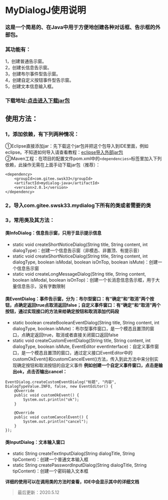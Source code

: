 # MyDialogJ使用说明
### 这是一个简易的、在Java中用于方便地创建各种对话框、告示框的外部包。
### 其功能有：
1，创建普通告示窗。<br>
2，创建长信息告示窗。<br>
3，创建布尔事件型告示窗。<br>
4，创建自定义按钮事件型告示窗。<br>
5，创建文本信息输入框。<br>
### 下载地址:[点击进入下载jar包](https://gitee.com/swsk33/MyDialogJ/releases)
## 使用方法：
### 1，添加依赖，有下列两种情况：
①Eclipse直接添加jar：先下载这个jar包并把这个包导入到IDE里面，例如eclipse。不知道如何导入请查看教程：[eclipse导入外部jar包](https://blog.csdn.net/czbqoo01/article/details/72803450)<br>
②Maven工程：在项目的配置文件pom.xml中的```<dependencies>```标签里加入下列依赖，此操作无需在上面手动下载jar包（推荐）：<br>
```
<dependency>
	<groupId>com.gitee.swsk33</groupId>
	<artifactId>mydialog-java</artifactId>
	<version>2.0.1</version>
</dependency>
```
### 2，导入com.gitee.swsk33.mydialog下所有的类或者需要的类
### 3，常用类及其方法：
#### 类InfoDialog：信息告示窗，只用于显示提示信息
- static void createShortNoticeDialog(String title, String content, int dialogType)：创建一个信息告示窗（非模态、非置顶、有提示音）
- static void createShortNoticeDialog(String title, String content, int dialogType, boolean isModal, boolean isOnTop, boolean isMute)：创建一个信息告示窗
- static void createLongMessageDialog(String title, String content, boolean isModal, boolean isOnTop)：创建一个长消息信息告示框，用于大量信息告示，没有字数限制
#### 类EventDialog：事件告示窗，分为：布尔型窗口：有“确定”和“取消”两个按钮，点确定返回true点取消返回false；自定义事件窗口：有“确定”和“取消”两个按钮，通过实现接口的方法来给确定按钮和取消添加代码段
- static boolean createBooleanEventDialog(String title, String content, int dialogType, boolean isMute)：布尔型事件窗口，是一个模态且置顶的窗口，点确定返回true，取消或者直接关闭窗口返回false
- static void createCustomEventDialog(String title, String content, int dialogType, boolean isMute, EventEditor eventInterface)：自定义事件窗口，是一个模态且置顶的窗口，通过定义接口EventEditor中的customOkEvent()和customCancelEvent()方法，传入到此方法中来分别实现确定按钮和取消按钮的自定义事件
**例如创建一个自定义事件窗口，点击是输出ok，点击否输出cancel：**<br>
```
EventDialog.createCustomEventDialog("标题", "内容", DialogTypeValue.INFO, false, new EventEditor() {
	@Override
	public void customOkEvent() {
		System.out.println("ok");
	}

	@Override
	public void customCancelEvent() {
		System.out.println("cancel");
	}
});
```
#### 类InputDialog：文本输入窗口
- static String createTextInputDialog(String dialogTitle, String tipContent)：创建一个普通文本输入框
- static String createPasswordInputDialog(String dialogTitle, String tipContent)：创建一个密码输入文本框

**详细的使用可以在调用类的方法时查看，IDE中会显示其中的详细文档**

>最后更新：2020.5.12